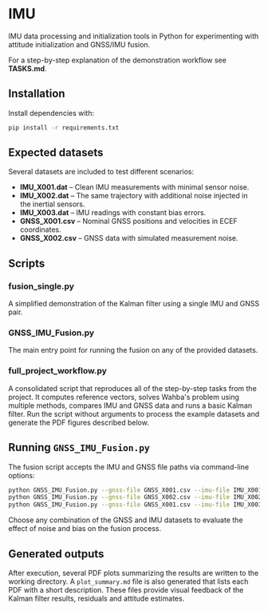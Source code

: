 # IMU

IMU data processing and initialization tools in Python for experimenting with attitude initialization and GNSS/IMU fusion.

For a step-by-step explanation of the demonstration workflow see **TASKS.md**.

## Installation

Install dependencies with:

```bash
pip install -r requirements.txt
```

## Expected datasets

Several datasets are included to test different scenarios:

- **IMU_X001.dat** – Clean IMU measurements with minimal sensor noise.
- **IMU_X002.dat** – The same trajectory with additional noise injected in the inertial sensors.
- **IMU_X003.dat** – IMU readings with constant bias errors.
- **GNSS_X001.csv** – Nominal GNSS positions and velocities in ECEF coordinates.
- **GNSS_X002.csv** – GNSS data with simulated measurement noise.

## Scripts

### fusion_single.py
A simplified demonstration of the Kalman filter using a single IMU and GNSS pair.

### GNSS_IMU_Fusion.py
The main entry point for running the fusion on any of the provided datasets.

### full_project_workflow.py
A consolidated script that reproduces all of the step-by-step tasks from the
project. It computes reference vectors, solves Wahba's problem using multiple
methods, compares IMU and GNSS data and runs a basic Kalman filter. Run the
script without arguments to process the example datasets and generate the PDF
figures described below.


## Running `GNSS_IMU_Fusion.py`

The fusion script accepts the IMU and GNSS file paths via command-line options:

```bash
python GNSS_IMU_Fusion.py --gnss-file GNSS_X001.csv --imu-file IMU_X001.dat
python GNSS_IMU_Fusion.py --gnss-file GNSS_X002.csv --imu-file IMU_X002.dat
python GNSS_IMU_Fusion.py --gnss-file GNSS_X001.csv --imu-file IMU_X003.dat
```

Choose any combination of the GNSS and IMU datasets to evaluate the effect of noise and bias on the fusion process.

## Generated outputs

After execution, several PDF plots summarizing the results are written to the working directory. A `plot_summary.md` file is also generated that lists each PDF with a short description. These files provide visual feedback of the Kalman filter results, residuals and attitude estimates.

